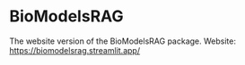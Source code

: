 # BioModelsRAG
The website version of the BioModelsRAG package. 
Website: https://biomodelsrag.streamlit.app/
